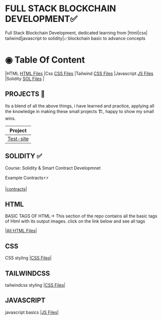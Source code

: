 # FULL STACK BLOCKCHAIN DEVELOPMENT&#9989;

Full Stack Blockchain Development, dedicated learning from |html|css| tailwind|javascript to solidity|📈blockchain basic to advance concepts

# ◉ Table Of Content

|HTML [HTML Files](./HTML/readme.md) |Css [CSS Files](./CSS/readme.md) |Tailwind [CSS Files](./tailwind/readme.md) |Javascript [JS Files](./javascript/readme.md) |Solidity [SOL Files](./solidity/readme.md) |

## PROJECTS 🎯

Its a blend of all the above things, i have learned and practice, applying all the knowledge in making these small projects 🏗, happy to show my small wins.

| Project                           |
| --------------------------------- |
| [Test-site](./Projects/readme.md) |

## SOLIDITY &#9989;

Course: Solidity & Smart Contract Developmnet

Example Contracts⚡⚡

|[contracts](./solidity/readme.md)|

## HTML

BASIC TAGS OF HTML->
This section of the repo contains all the basic tags of Html with its output images.
click on the link below and see all tags

|[All HTML Files](./HTML/readme.md)|

## CSS

CSS styling
|[CSS Files](./CSS/readme.md)|

## TAILWINDCSS

tailwindcss styling
|[CSS Files](./tailwind/readme.md)|

## JAVASCRIPT

javascript basics
|[JS Files](./javascript/readme.md)|
